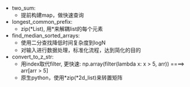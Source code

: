 + two_sum:
    + 提前构建map，做快速查询
+ longest_common_prefix:
    + zip(\*List), 用*来解耦list的每个元素
+ find_median_sorted_arrays:
    + 使用二分查找降低时间复杂度到logN
    + 对输入进行数据处理，标准化流程，达到简化的目的
+ convert_to_z_str:
    + 用index取代filter, 更快速: np.array(filter(lambda x: x > 5, arr))  ====>  arr[arr > 5]
    + 原生python，使用*zip(*2d_list)来转置矩阵
